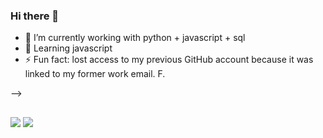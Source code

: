 ### Hi there 👋

- 🔭 I’m currently working with python + javascript + sql
- 🌱 Learning javascript
- ⚡ Fun fact: lost access to my previous GitHub account because it was linked to my former work email. F.

-->

##
<div>
  <a href="https://www.linkedin.com/in/eduardo-chiarani-b56bb7125/" target="_blank"><img src="https://img.shields.io/badge/LinkedIn-0077B5?style=for-the-badge&logo=linkedin&logoColor=white" target="_blank"></a>
  <a href="https://www.instagram.com/educhiarani/" target="_blank"><img src="https://img.shields.io/badge/Instagram-E4405F?style=for-the-badge&logo=instagram&logoColor=white" target="_blank"></a>

</div>
